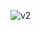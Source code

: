 ![v2](https://github.com/dazzlemon/khinsider-downloader/assets/30831873/dc1b2fad-6a78-425c-ab88-519ccf7d5b33)
